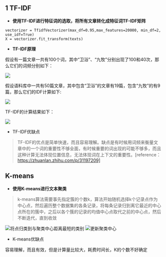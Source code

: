 ## 1 TF-IDF

- **使用TF-IDF进行特征词的选取，将所有文章转化成特征词TF-IDF矩阵**
```text
vectorizer = TfidfVectorizer(max_df=0.95,max_features=20000, min_df=2, use_idf=True)
X = vectorizer.fit_transform(texts)
```
- **TF-IDF原理**

假设有一篇文章一共有100个词，其中“卫浴”、“九牧”分别出现了100和40次，那么它们的词频分别如下：

![](https://upload-images.jianshu.io/upload_images/1531909-c8eb8905df398eba.png?imageMogr2/auto-orient/strip%7CimageView2/2/w/1240)

假设语料库中一共有50篇文章，其中包含“卫浴”的文章有19篇，包含“九牧”的有9篇，那么它们的IDF计算如下:

![](https://upload-images.jianshu.io/upload_images/1531909-8e060aac00466ad9.png?imageMogr2/auto-orient/strip%7CimageView2/2/w/1240)

TF-IDF的计算结果如下：

![](https://upload-images.jianshu.io/upload_images/1531909-cadbc646b0c830b1.png?imageMogr2/auto-orient/strip%7CimageView2/2/w/1240)

- TF-IDF优缺点 

> TF-IDF的优点是简单快速，而且容易理解。缺点是有时候用词频来衡量文章中的一个词的重要性不够全面，有时候重要的词出现的可能不够多，而且这种计算无法体现位置信息，无法体现词在上下文的重要性。[reference：https://zhuanlan.zhihu.com/p/31197209]

## K-means

- **使用K-means进行文本聚类**

>k-means算法需要事先指定簇的个数k，算法开始随机选择k个记录点作为中心点，然后遍历整个数据集的各条记录，将每条记录归到离它最近的中心点所在的簇中，之后以各个簇的记录的均值中心点取代之前的中心点，然后不断迭代，直到收敛

![将点归类到与聚类中心距离最短的类别](https://upload-images.jianshu.io/upload_images/1531909-6cd52f756d2c0586.png?imageMogr2/auto-orient/strip%7CimageView2/2/w/1240)
![更新聚类中心](https://upload-images.jianshu.io/upload_images/1531909-6d2e7a974b5531f1.png?imageMogr2/auto-orient/strip%7CimageView2/2/w/1240)

- K-means优缺点

容易理解，而且有效，但是计算量比较大，耗费时间长，K的个数不好确定
